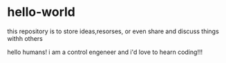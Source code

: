 # hello-world
this repository is to store ideas,resorses, or even share and discuss things withh others

hello humans!
i am a control engeneer and i'd love to hearn coding!!!
